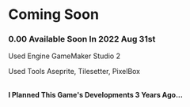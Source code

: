 <h1>Coming Soon</h1>
<h3>0.00 Available Soon In 2022 Aug 31st</h3>

<p>Used Engine GameMaker Studio 2</p>
<p>Used Tools Aseprite, Tilesetter, PixelBox</p>
<br />
<strong>I Planned This Game's Developments 3 Years Ago...</strong>
